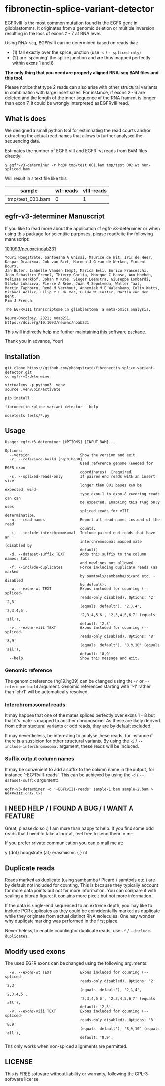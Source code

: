 # fibronectin-splice-variant-detector #

EGFRvIII is the most common mutation found in the EGFR gene in glioblastomma.
It originates from a genomic deletion or multiple inversion resulting in the
loss of exons 2 - 7 at RNA level.

Using RNA-seq, EGFRvIII can be determined based on reads that:

 - (1) fall exactly over the splice junction (use `-s` / `--spliced-only`)
 - (2) are 'spanning' the splice junction and are thus mapped perfectly within exons 1 and 8

**The only thing that you need are properly aligned RNA-seq BAM files and this tool.**

Please notice that type 2 reads can also arise with other structural variants
in combination with large insert sizes. For instance, if exons 2 - 6 are
deleted and the length of the inner sequence of the RNA frament is longer than
exon 7, it could be wrongly interpreted as EGFRvIII read.

## What is does ##

We designed a small python tool for estimnating the read counts and/or extracting
the actual read names that allows to further analysed the sequencing data.

Estimates the number of EGFR-vIII and EGFR-wt reads from BAM files directly:

```
$ egfr-v3-determiner -r hg38 tmp/test_001.bam tmp/test_002_wt_non-spliced.bam
```

Will result in a text file like this:

| sample | wt-reads | vIII-reads |
|--------|----------|------------|
| tmp/test_001.bam | 0 | 1 |


## egfr-v3-determiner Manuscript ##

If you like to read more about the application of egfr-v3-determiner or when using this package for scientific purposes, please read/cite the following manuscript:

[10.1093/neuonc/noab231](https://doi.org/10.1093/neuonc/noab231)

```
Youri Hoogstrate, Santoesha A Ghisai, Maurice de Wit, Iris de Heer,
Kaspar Draaisma, Job van Riet, Harmen J G van de Werken, Vincent Bours,
Jan Buter, Isabelle Vanden Bempt, Marica Eoli, Enrico Franceschi,
Jean-Sebastien Frenel, Thierry Gorlia, Monique C Hanse, Ann Hoeben,
Melissa Kerkhof, Johan M Kros, Sieger Leenstra, Giuseppe Lombardi,
Slávka Lukacova, Pierre A Robe, Juan M Sepulveda, Walter Taal,
Martin Taphoorn, René M Vernhout, Annemiek M E Walenkamp, Colin Watts,
Michael Weller, Filip Y F de Vos, Guido W Jenster, Martin van den Bent,
Pim J French.

The EGFRvIII transcriptome in glioblastoma, a meta-omics analysis,

Neuro-Oncology, 2021; noab231,
https://doi.org/10.1093/neuonc/noab231
```

This will indirectly help me further maintaining this software package.

Thank you in advance, Youri

## Installation ##

```
git clone https://github.com/yhoogstrate/fibronectin-splice-variant-detector.git
cd egfr-v3-determiner

virtualenv -p python3 .venv
source .venv/bin/activate

pip install .

fibronectin-splice-variant-detector --help

nosetests tests/*.py
```

## Usage ##

```
Usage: egfr-v3-determiner [OPTIONS] [INPUT_BAM]...

Options:
  --version                       Show the version and exit.
  -r, --reference-build [hg19|hg38]
                                  Used reference genome (needed for EGFR exon
                                  coordinates)  [required]
  -s, --spliced-reads-only        If paired end reads with an insert size
                                  longer than 801 bases can be expected, wild-
                                  type exon-1 to exon-8 covering reads can can
                                  be expected. Enabling this flag only uses
                                  spliced reads for vIII determination.
  -n, --read-names                Report all read-names instead of the read
                                  counts.
  -i, --include-interchromosomal  Include paired-end reads that have an
                                  interchromosomal mapped mate (disabled by
                                  default).
  -d, --dataset-suffix TEXT       Adds this suffix to the column names; tabs
                                  and newlines not allowed.
  -f, --include-duplicates        Force including duplicate reads (as marked
                                  by samtools/sambamba/picard etc. - disabled
                                  by default).
  -w, --exons-wt TEXT             Exons included for counting (--spliced-
                                  reads-only disabled). Options: '2' '2,3'
                                  (equals 'default'), '2,3,4', '2,3,4,5',
                                  '2,3,4,5,6', '2,3,4,5,6,7' (equals 'all'),
                                  default: '2,3'.
  -v, --exons-viii TEXT           Exons included for counting (--spliced-
                                  reads-only disabled). Options: '8' '8,9'
                                  (equals 'default'), '8,9,10' (equals 'all'),
                                  default: '8,9'.
  --help                          Show this message and exit.
```

### Genomic reference ###

The genomic reference (hg19/hg39) can be changed using the `-r` or
`--reference-build` argument. Genomic references starting with '>1' rather
than 'chr1' will be automatically resolved.

### Interchromosomal reads ###

It may happen that one of the mates splices perfectly over exons 1 - 8 but
that it's mate is mapped to another chromosome. As these are likely derived
from other stuctural variants or odd reads, they are by default excluded.

It may nevertheless, be interesting to analyse these reads, for instance if
there is a suspicion for other structural variants. By using the `-i` /
`--include-interchromosomal` argument, these reads will be included.

### Suffix output column names ###

It may be convenient to add a suffix to the column name in the output, for
instance '-EGFRvIII-reads'. This can be achieved by using the `-d` / 
`--dataset-suffix` argument:

```
egfr-v3-determiner -d '-EGFRvIII-reads' sample-1.bam sample-2.bam > EGFRvIII.cnts.txt
```

## I NEED HELP / I FOUND A BUG / I WANT A FEATURE ##

Great, please do so :) I am more than happy to help.
If you find some odd reads that I need to take a look at, feel free
to send them to me.

If you prefer private communication you can e-mail me at:

y {dot} hoogstrate {at} erasmusmc {.} nl


## Duplicate reads ##

Reads marked as duplicate (using sambamba / Picard / samtools etc.) are by
default not included for counting. This is because they typically account
for more data points but not for more information. You can compare it with
scaling a bitmap figure; it contains more pixels but not more information.

If the data is single-end sequenced to an extreme depth, you may like to
include PCR duplicates as they could be coincidentallly marked as duplicate
while they originate from actual distinct RNA molecules. One may wonder why
duplicate marking was performed in the first place.

Nevertheless, to enable countingfor duplicate reads, use `-f` /
`--include-duplicates`. 


## Modify used exons ##

The used EGFR exons can be changed using the following arguments:

```
  -w, --exons-wt TEXT             Exons included for counting (--spliced-
                                  reads-only disabled). Options: '2' '2,3'
                                  (equals 'default'), '2,3,4', '2,3,4,5',
                                  '2,3,4,5,6', '2,3,4,5,6,7' (equals 'all'),
                                  default: '2,3'.
  -v, --exons-viii TEXT           Exons included for counting (--spliced-
                                  reads-only disabled). Options: '8' '8,9'
                                  (equals 'default'), '8,9,10' (equals 'all'),
                                  default: '8,9'.
```

Ths only works when non-spliced alignments are permitted.


## LICENSE ##

This is FREE software without liability or warranty, following the GPL-3
software license.


